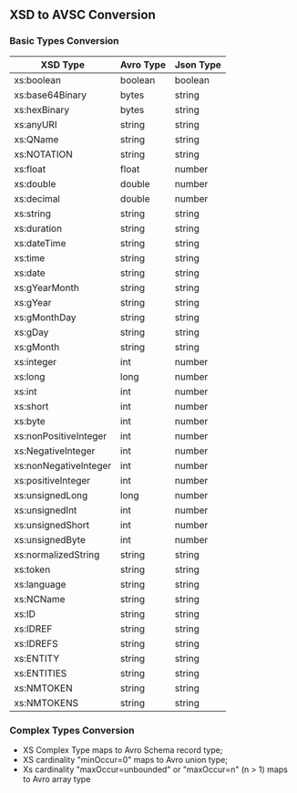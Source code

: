 ## XSD to AVSC Conversion

### Basic Types Conversion

| XSD Type              | Avro Type          | Json Type          |
| --------------------- | ------------------ | ------------------ |
| xs:boolean            | boolean            | boolean            |
| xs:base64Binary       | bytes              | string             |
| xs:hexBinary          | bytes              | string             |
| xs:anyURI             | string             | string             |
| xs:QName              | string             | string             |
| xs:NOTATION           | string             | string             |
| xs:float              | float              | number             |
| xs:double             | double             | number             |
| xs:decimal            | double             | number             |
| xs:string             | string             | string             |
| xs:duration           | string             | string             |
| xs:dateTime           | string             | string             |
| xs:time               | string             | string             |
| xs:date               | string             | string             |
| xs:gYearMonth         | string             | string             |
| xs:gYear              | string             | string             |
| xs:gMonthDay          | string             | string             |
| xs:gDay               | string             | string             |
| xs:gMonth             | string             | string             |
| xs:integer            | int                | number             |
| xs:long               | long               | number             |
| xs:int                | int                | number             |
| xs:short              | int                | number             |
| xs:byte               | int                | number             |
| xs:nonPositiveInteger | int                | number             |
| xs:NegativeInteger    | int                | number             |
| xs:nonNegativeInteger | int                | number             |
| xs:positiveInteger    | int                | number             |
| xs:unsignedLong       | long               | number             |
| xs:unsignedInt        | int                | number             |
| xs:unsignedShort      | int                | number             |
| xs:unsignedByte       | int                | number             |
| xs:normalizedString   | string             | string             |
| xs:token              | string             | string             |
| xs:language           | string             | string             |
| xs:NCName             | string             | string             |
| xs:ID                 | string             | string             |
| xs:IDREF              | string             | string             |
| xs:IDREFS             | string             | string             |
| xs:ENTITY             | string             | string             |
| xs:ENTITIES           | string             | string             |
| xs:NMTOKEN            | string             | string             |
| xs:NMTOKENS           | string             | string             |

### Complex Types Conversion

- XS Complex Type maps to Avro Schema record type;
- XS cardinality "minOccur=0" maps to Avro union type;
- Xs cardinality "maxOccur=unbounded" or "maxOccur=n" (n > 1) maps to Avro array type

